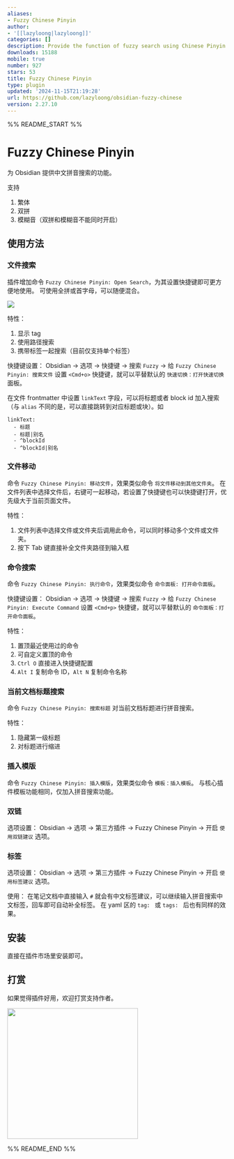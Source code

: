 ```yaml
---
aliases:
- Fuzzy Chinese Pinyin
author:
- '[[lazyloong|lazyloong]]'
categories: []
description: Provide the function of fuzzy search using Chinese Pinyin.
downloads: 15188
mobile: true
number: 927
stars: 53
title: Fuzzy Chinese Pinyin
type: plugin
updated: '2024-11-15T21:19:28'
url: https://github.com/lazyloong/obsidian-fuzzy-chinese
version: 2.27.10
---
```


%% README_START %%

# Fuzzy Chinese Pinyin

为 Obsidian 提供中文拼音搜索的功能。

支持

1. 繁体
2. 双拼
3. 模糊音（双拼和模糊音不能同时开启）

## 使用方法

### 文件搜索

插件增加命令 `Fuzzy Chinese Pinyin: Open Search`，为其设置快捷键即可更方便地使用。
可使用全拼或首字母，可以随便混合。

![](https://raw.githubusercontent.com/lazyloong/obsidian-fuzzy-chinese/HEAD/img/README.jpg)

特性：

1. 显示 tag
2. 使用路径搜索
3. 携带标签一起搜索（目前仅支持单个标签）

快捷键设置：
Obsidian -> 选项 -> 快捷键 -> 搜索 `Fuzzy` -> 给 `Fuzzy Chinese Pinyin: 搜索文件` 设置 `<Cmd+o>` 快捷键，就可以平替默认的 `快速切换：打开快速切换` 面板。

在文件 frontmatter 中设置 `linkText` 字段，可以将标题或者 block id 加入搜索（与 `alias` 不同的是，可以直接跳转到对应标题或块）。如

```
linkText:
  - 标题
  - 标题|别名
  - ^blockId
  - ^blockId|别名
```

### 文件移动

命令 `Fuzzy Chinese Pinyin: 移动文件`，效果类似命令 `将文件移动到其他文件夹`。
在文件列表中选择文件后，右键可一起移动，若设置了快捷键也可以快捷键打开，优先级大于当前页面文件。

特性：

1. 文件列表中选择文件或文件夹后调用此命令，可以同时移动多个文件或文件夹。
2. 按下 Tab 键直接补全文件夹路径到输入框

### 命令搜索

命令 `Fuzzy Chinese Pinyin: 执行命令`，效果类似命令 `命令面板: 打开命令面板`。

快捷键设置：
Obsidian -> 选项 -> 快捷键 -> 搜索 `Fuzzy` -> 给 `Fuzzy Chinese Pinyin: Execute Command` 设置 `<Cmd+p>` 快捷键，就可以平替默认的 `命令面板：打开命令面板`。

特性：

1. 置顶最近使用过的命令
2. 可自定义置顶的命令
3. `Ctrl O` 直接进入快捷键配置
4. `Alt I` 复制命令 ID，`Alt N` 复制命令名称

### 当前文档标题搜索

命令 `Fuzzy Chinese Pinyin: 搜索标题`
对当前文档标题进行拼音搜索。

特性：

1. 隐藏第一级标题
2. 对标题进行缩进

### 插入模版

命令 `Fuzzy Chinese Pinyin: 插入模版`，效果类似命令 `模板：插入模板`。
与核心插件模板功能相同，仅加入拼音搜索功能。

### 双链

选项设置：
Obsidian -> 选项 -> 第三方插件 -> Fuzzy Chinese Pinyin -> 开启 `使用双链建议` 选项。

### 标签

选项设置：
Obsidian -> 选项 -> 第三方插件 -> Fuzzy Chinese Pinyin -> 开启 `使用标签建议` 选项。

使用：
在笔记文档中直接输入 `#` 就会有中文标签建议，可以继续输入拼音搜索中文标签，回车即可自动补全标签。
在 yaml 区的 `tag: ` 或 `tags: ` 后也有同样的效果。

## 安装

直接在插件市场里安装即可。

## 打赏

如果觉得插件好用，欢迎打赏支持作者。

<img src="https://raw.githubusercontent.com/lazyloong/obsidian-fuzzy-chinese/main/img/1.jpg" width="300px">


%% README_END %%